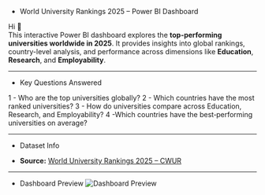 - World University Rankings 2025 – Power BI Dashboard

Hi 👋  
This interactive Power BI dashboard explores the **top-performing universities worldwide in 2025**. It provides insights into global rankings, country-level analysis, and performance across dimensions like **Education**, **Research**, and **Employability**.

---

- Key Questions Answered

1 - Who are the top universities globally? 
2 - Which countries have the most ranked universities?
3 - How do universities compare across Education, Research, and Employability?
4 -Which countries have the best‑performing universities on average?


---

- Dataset Info

- **Source:** [World University Rankings 2025 – CWUR](https://cwur.org/2025.php) 

---

- Dashboard Preview
![Dashboard Preview](https://github.com/AhmedMostafa-30/World_University_Ranking_Dashboards/blob/main/WorldRankOverview.png)

